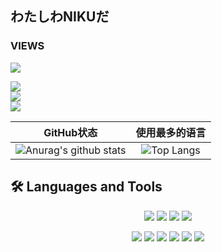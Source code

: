 ## わたしわNIKUだ
### VIEWS
![](https://count.getloli.com/get/@nikuleo?theme=rule34)

<head> 
<base target="_blank">
<p target="_blank">
<a target="_blank" href="https://space.bilibili.com/784208"><img src="https://img.shields.io/badge/Bilibili-我的B站-00A1D6?style=for-the-badge&logo=Bilibili&labelColor=ffffff"/></a>
</br>
<a target="_blank" href="https://www.nikunokoya.com/"><img src="https://img.shields.io/badge/Blog-我的Blog-181717?style=for-the-badge&logo=?logo=appveyor&logoColor=181717&labelColor=ffffff"/></a>
</br>
<a target="_blank" href="https://www.youtube.com/channel/UCfQpx6C9EfkispJNY9VL9tQ"><img src="https://img.shields.io/youtube/channel/views/UCfQpx6C9EfkispJNY9VL9tQ?style=social"/></a>
</p>
</head>
  
 
|                          GitHub状态                          |                        使用最多的语言                        |
| :----------------------------------------------------------: | :----------------------------------------------------------: |
| ![Anurag's github stats](https://github-readme-stats.vercel.app/api?username=nikuleo&show_icons=true&theme=synthwave) | ![Top Langs](https://github-readme-stats.vercel.app/api/top-langs/?username=nikuleo&&hide=tsql) |  


## 🛠  Languages and Tools

<p align="center">
  <img src="https://img.shields.io/badge/Go-1.20-98F5FF?logo=go"/>
  <img src="https://img.shields.io/badge/Python-3.8-326c9c?logo=Python&logoColor=326c9c"/>
  <img src="https://img.shields.io/badge/Rust-1.71-black?logo=rust"/>
  <img src="https://img.shields.io/badge/C/C++-11-659ad2?logo=C%2B%2B&logoColor=659ad2"/>
</p>

<p align="center">
  <img src="https://img.shields.io/badge/Ubuntu-20.04lts-F4A460?logo=ubuntu"/>
  <img src="https://img.shields.io/badge/archlinux-stable-AFEEEE?logo=archlinux"/>
  <img src="https://img.shields.io/badge/Unity3D-2020-black"/>
  <img src="https://img.shields.io/badge/Pytorch-1.9.1-orange"/>
  <img src="https://img.shields.io/badge/blender-2.9.3-orange"/>
  <img src="https://img.shields.io/badge/MMD-10th-blue"/>
</p>

